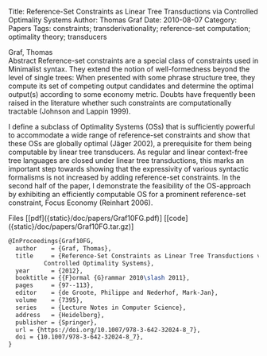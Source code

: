Title: Reference-Set Constraints as Linear Tree Transductions via Controlled Optimality Systems
Author: Thomas Graf
Date: 2010-08-07
Category: Papers
Tags: constraints; transderivationality; reference-set computation; optimality theory; transducers

<div markdown class="authors">
Graf, Thomas
</div>

<div markdown class="abstract">
<span id="abstract-title">Abstract</span>
Reference-set constraints are a special class of constraints used in Minimalist syntax.
They extend the notion of well-formedness beyond the level of single trees:
When presented with some phrase structure tree, they compute its set of competing output candidates and determine the optimal output(s) according to some economy metric.
Doubts have frequently been raised in the literature whether such constraints are computationally tractable (Johnson and Lappin 1999).

I define a subclass of Optimality Systems (OSs) that is sufficiently powerful to accommodate a wide range of reference-set constraints and show that these OSs are globally optimal (Jäger 2002), a prerequisite for them being computable by linear tree transducers.
As regular and linear context-free tree languages are closed under linear tree transductions, this marks an important step towards showing that the expressivity of various syntactic formalisms is not increased by adding reference-set constraints.
In the second half of the paper, I demonstrate the feasibility of the OS-approach by exhibiting an efficiently computable OS for a prominent reference-set constraint, Focus Economy (Reinhart 2006).
</div>

<div markdown class="files">
<span id="files-title">Files</span>
[[pdf]({static}/doc/papers/Graf10FG.pdf)]
[[code]({static}/doc/papers/Graf10FG.tar.gz)]
</div>

~~~latex
@InProceedings{Graf10FG,
  author	= {Graf, Thomas},
  title		= {Reference-Set Constraints as Linear Tree Transductions via
		  Controlled Optimality Systems},
  year		= {2012},
  booktitle	= {{F}ormal {G}rammar 2010\slash 2011},
  pages		= {97--113},
  editor	= {de Groote, Philippe and Nederhof, Mark-Jan},
  volume	= {7395},
  series	= {Lecture Notes in Computer Science},
  address	= {Heidelberg},
  publisher	= {Springer},
  url = {https://doi.org/10.1007/978-3-642-32024-8_7},
  doi = {10.1007/978-3-642-32024-8_7},
}
~~~
